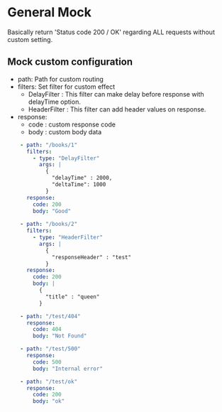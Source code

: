 # General Mock
Basically return 'Status code 200 / OK' regarding ALL requests without custom setting.

## Mock custom configuration

- path: Path for custom routing
- filters: Set filter for custom effect
  - DelayFilter : This filter can make delay before response with delayTime option.
  - HeaderFilter : This filter can add header values on response.
- response:
  - code : custom response code
  - body : custom body data

```yml
    - path: "/books/1"
      filters:
        - type: "DelayFilter"
          args: |
            {
              "delayTime" : 2000,
              "deltaTime": 1000
            }
      response:
        code: 200
        body: "Good"
        
    - path: "/books/2"
      filters:
        - type: "HeaderFilter"
          args: |
            {
              "responseHeader" : "test"
            }
      response:
        code: 200
        body: |
          {
            "title" : "queen"
          }

    - path: "/test/404"
      response:
        code: 404
        body: "Not Found"

    - path: "/test/500"
      response:
        code: 500
        body: "Internal error"

    - path: "/test/ok"
      response:
        code: 200
        body: "ok"
```

